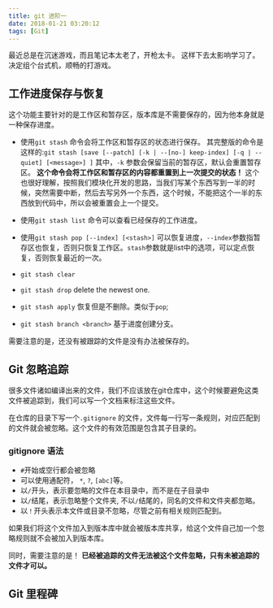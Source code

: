 ```yaml
---
title: git 进阶一
date: 2018-01-21 03:20:12
tags: [Git]
---
```


最近总是在沉迷游戏，而且笔记本太老了，开枪太卡。
这样下去太影响学习了。
决定组个台式机，顺畅的打游戏。

## 工作进度保存与恢复

这个功能主要针对的是工作区和暂存区，版本库是不需要保存的，因为他本身就是一种保存进度。

- 使用`git stash` 命令会将工作区和暂存区的状态进行保存。
其完整版的命令是这样的:`git stash [save [--patch] [-k | --[no-] keep-index] [-q | --quiet] [<message>] ]`
其中，`-k` 参数会保留当前的暂存区，默认会重置暂存区。
**这个命令会将工作区和暂存区的内容都重置到上一次提交的状态！**
这个也很好理解，按照我们模块化开发的思路，当我们写某个东西写到一半的时候，突然需要中断，然后去写另外一个东西，这个时候，不能把这个一半的东西放到代码中，所以会被重置会上一个提交。

- 使用`git stash list` 命令可以查看已经保存的工作进度。

- 使用`git stash pop [--index] [<stash>]` 可以恢复进度，`--index`参数指暂存区也恢复，否则只恢复工作区。`stash`参数就是list中的选项，可以定点恢复，否则恢复最近的一次。

- `git stash clear`
- `git stash drop` delete the newest one.
- `git stash apply` 恢复但是不删除。类似于`pop`;
- `git stash branch <branch>` 基于进度创建分支。

需要注意的是，还没有被跟踪的文件是没有办法被保存的。

## Git 忽略追踪

很多文件诸如编译出来的文件，我们不应该放在git仓库中，这个时候要避免这类文件被追踪到，我们可以写一个文档来标注这些文件。

在仓库的目录下写一个`.gitignore` 的文件，文件每一行写一条规则，对应匹配到的文件就会被忽略。这个文件的有效范围是包含其子目录的。

### gitignore 语法

- `#`开始或空行都会被忽略
- 可以使用通配符， `*`, `?`, `[abc]`等。
- 以`/`开头，表示要忽略的文件在本目录中，而不是在子目录中
- 以`/`结尾，表示忽略整个文件夹, 不以`/`结尾的，同名的文件和文件夹都忽略。
- 以`！`开头表示本文件或目录不忽略，尽管之前有相关规则匹配到。


如果我们将这个文件加入到版本库中就会被版本库共享，给这个文件自己加一个忽略规则就不会被加入到版本库。

同时，需要注意的是！
**已经被追踪的文件无法被这个文件忽略，只有未被追踪的文件才可以。**



## Git 里程碑

